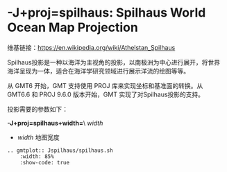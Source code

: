 # -J+proj=spilhaus: Spilhaus World Ocean Map Projection

维基链接：<https://en.wikipedia.org/wiki/Athelstan_Spilhaus>

Spilhaus投影是一种以海洋为主视角的投影，以南极洲为中心进行展开，将世界海洋呈现为一体，适合在海洋学研究领域进行展示洋流的绘图等等。

从 GMT6 开始，GMT 支持使用 PROJ 库来实现坐标和基准面的转换。从 GMT6.6 和 PROJ 9.6.0 版本开始，GMT 实现了对Spilhaus投影的支持。

投影需要的参数如下：

**-J+proj=spilhaus+width=**\ *width*

- *width* 地图宽度

```{eval-rst}
.. gmtplot:: Jspilhaus/spilhaus.sh
    :width: 85%
    :show-code: true
```